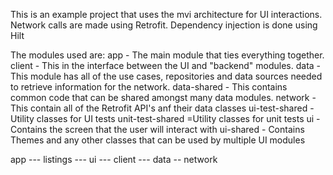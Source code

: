 This is an example project that uses the mvi architecture for UI interactions.
Network calls are made using Retrofit.
Dependency injection is done using Hilt

The modules used are:
app - The main module that ties everything together.
client - This in the interface between the UI and "backend" modules.
data - This module has all of the use cases, repositories and data sources needed to retrieve information for the network.
data-shared - This contains common code that can be shared amongst many data modules.
network - This contain all of the Retrofit API's anf their data classes
ui-test-shared - Utility classes for UI tests
unit-test-shared =Utility classes for unit tests
ui - Contains the screen that the user will interact with
ui-shared - Contains Themes and any other classes that can be used by multiple UI modules

app --- listings --- ui --- client --- data -- network
                                           
